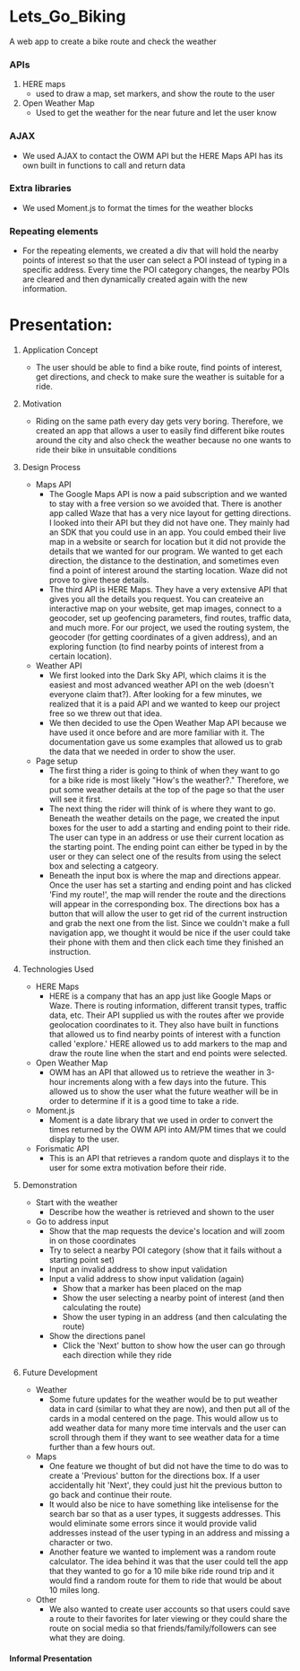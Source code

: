 # Lets_Go_Biking
A web app to create a bike route and check the weather


### APIs
1. HERE maps 
    * used to draw a map, set markers, and show the route to the user
2. Open Weather Map 
    * Used to get the weather for the near future and let the user know

### AJAX
* We used AJAX to contact the OWM API but the HERE Maps API has its own built in functions to call and return data

### Extra libraries
* We used Moment.js to format the times for the weather blocks

### Repeating elements
* For the repeating elements, we created a div that will hold the nearby points of interest so that the user can select a POI instead of typing in a specific address.  Every time the POI category changes, the nearby POIs are cleared and then dynamically created again with the new information.


# Presentation:
1. Application Concept
    * The user should be able to find a bike route, find points of interest, get directions, and check to make sure the weather is suitable for a ride.

2. Motivation
    * Riding on the same path every day gets very boring.  Therefore, we created an app that allows a user to easily find different bike routes around the city and also check the weather because no one wants to ride their bike in unsuitable conditions

3. Design Process 
    * Maps API
        - The Google Maps API is now a paid subscription and we wanted to stay with a free version so we avoided that.  There is another app called Waze that has a very nice layout for getting directions.  I looked into their API but they did not have one.  They mainly had an SDK that you could use in an app.  You could embed their live map in a website or search for location but it did not provide the details that we wanted for our program.  We wanted to get each direction, the distance to the destination, and sometimes even find a point of interest around the starting location.  Waze did not prove to give these details.  
        - The third API is HERE Maps.  They have a very extensive API that gives you all the details you request.  You can createive an interactive map on your website, get map images, connect to a geocoder, set up geofencing parameters, find routes, traffic data, and much more.  For our project, we used the routing system, the geocoder (for getting coordinates of a given address), and an exploring function (to find nearby points of interest from a certain location).
    * Weather API
        - We first looked into the Dark Sky API, which claims it is the easiest and most advanced weather API on the web (doesn't everyone claim that?).  After looking for a few minutes, we realized that it is a paid API and we wanted to keep our project free so we threw out that idea.
        - We then decided to use the Open Weather Map API because we have used it once before and are more familiar with it.  The documentation gave us some examples that allowed us to grab the data that we needed in order to show the user.
    * Page setup
        - The first thing a rider is going to think of when they want to go for a bike ride is most likely "How's the weather?."  Therefore, we put some weather details at the top of the page so that the user will see it first.  
        - The next thing the rider will think of is where they want to go.  Beneath the weather details on the page, we created the input boxes for the user to add a starting and ending point to their ride.  The user can type in an address or use their current location as the starting point.  The ending point can either be typed in by the user or they can select one of the results from using the select box and selecting a catgeory.
        - Beneath the input box is where the map and directions appear.  Once the user has set a starting and ending point and has clicked 'Find my route!', the map will render the route and the directions will appear in the corresponding box.  The directions box has a button that will allow the user to get rid of the current instruction and grab the next one from the list.  Since we couldn't make a full navigation app, we thought it would be nice if the user could take their phone with them and then click each time they finished an instruction.

4. Technologies Used
    * HERE Maps
        - HERE is a company that has an app just like Google Maps or Waze.  There is routing information, different transit types, traffic data, etc.  Their API supplied us with the routes after we provide geolocation coordinates to it.  They also have built in functions that allowed us to find nearby points of interest with a function called 'explore.'  HERE allowed us to add markers to the map and draw the route line when the start and end points were selected.
    * Open Weather Map
        - OWM has an API that allowed us to retrieve the weather in 3-hour increments along with a few days into the future.  This allowed us to show the user what the future weather will be in order to determine if it is a good time to take a ride.
    * Moment.js
        - Moment is a date library that we used in order to convert the times returned by the OWM API into AM/PM times that we could display to the user.
    * Forismatic API
        - This is an API that retrieves a random quote and displays it to the user for some extra motivation before their ride.

5. Demonstration 
    * Start with the weather
        - Describe how the weather is retrieved and shown to the user
    * Go to address input
        - Show that the map requests the device's location and will zoom in on those coordinates
        - Try to select a nearby POI category (show that it fails without a starting point set)
        - Input an invalid address to show input validation
        - Input a valid address to show input validation (again) 
            * Show that a marker has been placed on the map
            * Show the user selecting a nearby point of interest (and then calculating the route)
            * Show the user typing in an address (and then calculating the route)
        - Show the directions panel
            * Click the 'Next' button to show how the user can go through each direction while they ride

6. Future Development
    * Weather
        - Some future updates for the weather would be to put weather data in card (similar to what they are now), and then put all of the cards in a modal centered on the page.  This would allow us to add weather data for many more time intervals and the user can scroll through them if they want to see weather data for a time further than a few hours out.
    * Maps 
        - One feature we thought of but did not have the time to do was to create a 'Previous' button for the directions box. If a user accidentally hit 'Next', they could just hit the previous button to go back and continue their route.
        - It would also be nice to have something like intelisense for the search bar so that as a user types, it suggests addresses.  This would eliminate some errors since it would provide valid addresses instead of the user typing in an address and missing a character or two.
        - Another feature we wanted to implement was a random route calculator.  The idea behind it was that the user could tell the app that they wanted to go for a 10 mile bike ride round trip and it would find a random route for them to ride that would be about 10 miles long.
    * Other
        - We also wanted to create user accounts so that users could save a route to their favorites for later viewing or they could share the route on social media so that friends/family/followers can see what they are doing.







#### Informal Presentation
